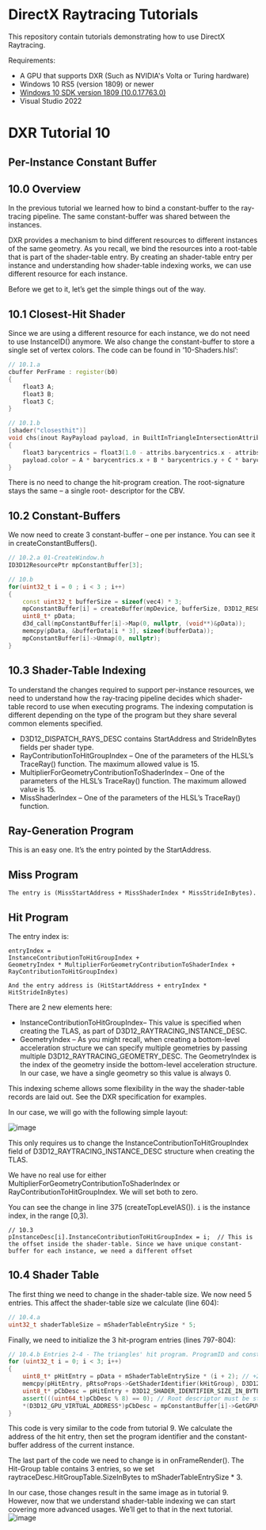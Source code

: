 DirectX Raytracing Tutorials
============
This repository contain tutorials demonstrating how to use DirectX Raytracing.

Requirements:
- A GPU that supports DXR (Such as NVIDIA's Volta or Turing hardware)
- Windows 10 RS5 (version 1809) or newer
- [Windows 10 SDK version 1809 (10.0.17763.0)](https://developer.microsoft.com/en-us/windows/downloads/sdk-archive)
- Visual Studio 2022

# DXR Tutorial 10

## Per-Instance Constant Buffer

## 10.0 Overview
In the previous tutorial we learned how to bind a constant-buffer to the ray-tracing pipeline. The same
constant-buffer was shared between the instances.

DXR provides a mechanism to bind different resources to different instances of the same geometry. As
you recall, we bind the resources into a root-table that is part of the shader-table entry. By creating an
shader-table entry per instance and understanding how shader-table indexing works, we can use
different resource for each instance.

Before we get to it, let’s get the simple things out of the way.

## 10.1 Closest-Hit Shader
Since we are using a different resource for each instance, we do not need to use InstanceID()
anymore. We also change the constant-buffer to store a single set of vertex colors.
The code can be found in ’10-Shaders.hlsl’:

```c++
// 10.1.a
cbuffer PerFrame : register(b0)
{
    float3 A;
    float3 B;
    float3 C;
}

```
```c++
// 10.1.b
[shader("closesthit")]
void chs(inout RayPayload payload, in BuiltInTriangleIntersectionAttributes attribs)
{
    float3 barycentrics = float3(1.0 - attribs.barycentrics.x - attribs.barycentrics.y, attribs.barycentrics.x, attribs.barycentrics.y);
    payload.color = A * barycentrics.x + B * barycentrics.y + C * barycentrics.z;
}
```

There is no need to change the hit-program creation. The root-signature stays the same – a single root-
descriptor for the CBV.

## 10.2 Constant-Buffers
We now need to create 3 constant-buffer – one per instance. You can see it in createConstantBuffers().
```c++
// 10.2.a 01-CreateWindow.h
ID3D12ResourcePtr mpConstantBuffer[3];
```

```c++
// 10.b
for(uint32_t i = 0 ; i < 3 ; i++)
{
    const uint32_t bufferSize = sizeof(vec4) * 3;
    mpConstantBuffer[i] = createBuffer(mpDevice, bufferSize, D3D12_RESOURCE_FLAG_NONE, D3D12_RESOURCE_STATE_GENERIC_READ, kUploadHeapProps);
    uint8_t* pData;
    d3d_call(mpConstantBuffer[i]->Map(0, nullptr, (void**)&pData));
    memcpy(pData, &bufferData[i * 3], sizeof(bufferData));
    mpConstantBuffer[i]->Unmap(0, nullptr);
}
```

## 10.3 Shader-Table Indexing
To understand the changes required to support per-instance resources, we need to understand how the
ray-tracing pipeline decides which shader-table record to use when executing programs. The indexing
computation is different depending on the type of the program but they share several common
elements specified.
* D3D12_DISPATCH_RAYS_DESC contains StartAddress and StrideInBytes fields per shader
type.
* RayContributionToHitGroupIndex – One of the parameters of the HLSL’s TraceRay()
function. The maximum allowed value is 15.
* MultiplierForGeometryContributionToShaderIndex – One of the parameters of the HLSL’s
TraceRay() function. The maximum allowed value is 15.
* MissShaderIndex – One of the parameters of the HLSL’s TraceRay() function.
## Ray-Generation Program
This is an easy one. It’s the entry pointed by the StartAddress.
## Miss Program
```
The entry is (MissStartAddress + MissShaderIndex * MissStrideInBytes).
```
## Hit Program
The entry index is:
```
entryIndex =
InstanceContributionToHitGroupIndex +
GeometryIndex * MultiplierForGeometryContributionToShaderIndex +
RayContributionToHitGroupIndex)
```
```
And the entry address is (HitStartAddress + entryIndex * HitStrideInBytes)
```

There are 2 new elements here:
* InstanceContributionToHitGroupIndex– This value is specified when creating the TLAS, as part of
D3D12_RAYTRACING_INSTANCE_DESC.
* GeometryIndex – As you might recall, when creating a bottom-level acceleration structure we can
specify multiple geometries by passing multiple D3D12_RAYTRACING_GEOMETRY_DESC. The GeometryIndex
is the index of the geometry inside the bottom-level acceleration structure. In our case, we have a single
geometry so this value is always 0.

This indexing scheme allows some flexibility in the way the shader-table records are laid out. See the
DXR specification for examples.

In our case, we will go with the following simple layout:

![image](https://user-images.githubusercontent.com/17934438/221327215-bedd5898-a4a2-4b0c-a07b-9cb14af3ac98.png)

This only requires us to change the InstanceContributionToHitGroupIndex field of
D3D12_RAYTRACING_INSTANCE_DESC structure when creating the TLAS.

We have no real use for either MultiplierForGeometryContributionToShaderIndex or
RayContributionToHitGroupIndex. We will set both to zero.

You can see the change in line 375 (createTopLevelAS()). `i` is the instance index, in the range [0,3).

```
// 10.3
pInstanceDesc[i].InstanceContributionToHitGroupIndex = i;  // This is the offset inside the shader-table. Since we have unique constant-buffer for each instance, we need a different offset
```

## 10.4 Shader Table
The first thing we need to change in the shader-table size. We now need 5 entries. This affect the
shader-table size we calculate (line 604):
```c++
// 10.4.a
uint32_t shaderTableSize = mShaderTableEntrySize * 5;
```

Finally, we need to initialize the 3 hit-program entries (lines 797-804):
```c++
// 10.4.b Entries 2-4 - The triangles' hit program. ProgramID and constant-buffer data
for (uint32_t i = 0; i < 3; i++)
{
    uint8_t* pHitEntry = pData + mShaderTableEntrySize * (i + 2); // +2 skips the ray-gen and miss entries
    memcpy(pHitEntry, pRtsoProps->GetShaderIdentifier(kHitGroup), D3D12_SHADER_IDENTIFIER_SIZE_IN_BYTES);
    uint8_t* pCbDesc = pHitEntry + D3D12_SHADER_IDENTIFIER_SIZE_IN_BYTES;            // The location of the root-descriptor
    assert(((uint64_t)pCbDesc % 8) == 0); // Root descriptor must be stored at an 8-byte aligned address
    *(D3D12_GPU_VIRTUAL_ADDRESS*)pCbDesc = mpConstantBuffer[i]->GetGPUVirtualAddress();
}
```

This code is very similar to the code from tutorial 9. We calculate the address of the hit entry, then set
the program identifier and the constant-buffer address of the current instance.

The last part of the code we need to change is in onFrameRender(). The Hit-Group table contains 3
entries, so we set raytraceDesc.HitGroupTable.SizeInBytes to mShaderTableEntrySize * 3.

In our case, those changes result in the same image as in tutorial 9. However, now that we understand
shader-table indexing we can start covering more advanced usages. We’ll get to that in the next tutorial.
![image](https://user-images.githubusercontent.com/17934438/221327968-8264e38d-67c6-4fe2-bc6b-bf63b00b13ae.png)




